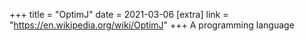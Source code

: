 +++
title = "OptimJ"
date = 2021-03-06
[extra]
link = "https://en.wikipedia.org/wiki/OptimJ"
+++
A programming language

